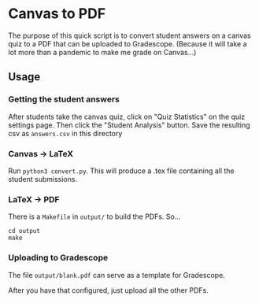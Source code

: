 # Canvas to PDF

The purpose of this quick script is to convert student answers on a canvas quiz to a PDF that can be uploaded to Gradescope.  (Because it will take a lot more than a pandemic to make me grade on Canvas...)

## Usage

### Getting the student answers

After students take the canvas quiz, click on "Quiz Statistics" on the quiz settings page.  Then click the "Student Analysis" button.  Save the resulting csv as `answers.csv` in this directory

### Canvas -> LaTeX

Run `python3 convert.py`.  This will produce a .tex file containing all the student submissions.

### LaTeX -> PDF

There is a `Makefile` in `output/` to build the PDFs.  So...

```
cd output
make
```

### Uploading to Gradescope

The file `output/blank.pdf` can serve as a template for Gradescope.

After you have that configured, just upload all the other PDFs.
